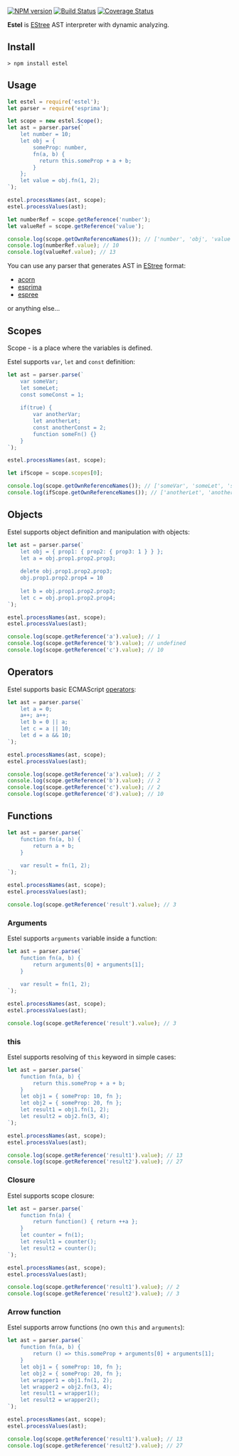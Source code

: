 [![NPM version](https://img.shields.io/npm/v/estel.svg)](https://www.npmjs.com/package/estel)
[![Build Status](https://travis-ci.org/smelukov/estel.svg?branch=master)](https://travis-ci.org/smelukov/estel)
[![Coverage Status](https://coveralls.io/repos/github/smelukov/estel/badge.svg?branch=master)](https://coveralls.io/github/smelukov/estel?branch=master)

**Estel** is [EStree](https://github.com/estree/estree) AST interpreter with dynamic analyzing.

## Install

```
> npm install estel
```

## Usage

```js
let estel = require('estel');
let parser = require('esprima');

let scope = new estel.Scope();
let ast = parser.parse(`
    let number = 10;
    let obj = {
        someProp: number,
        fn(a, b) {
          return this.someProp + a + b;
        }
    };
    let value = obj.fn(1, 2);
`);

estel.processNames(ast, scope);
estel.processValues(ast);

let numberRef = scope.getReference('number');
let valueRef = scope.getReference('value');

console.log(scope.getOwnReferenceNames()); // ['number', 'obj', 'value']
console.log(numberRef.value); // 10
console.log(valueRef.value); // 13
```

You can use any parser that generates AST in [EStree](https://github.com/estree/estree) format:
- [acorn](https://github.com/ternjs/acorn)
- [esprima](https://github.com/jquery/esprima)
- [espree](https://github.com/eslint/espree)

or anything else...

## Scopes

Scope - is a place where the variables is defined.

Estel supports `var`, `let` and `const` definition:

```js
let ast = parser.parse(`
    var someVar;
    let someLet;
    const someConst = 1;
    
    if(true) {
        var anotherVar;
        let anotherLet;
        const anotherConst = 2;
        function someFn() {}
    }
`);

estel.processNames(ast, scope);

let ifScope = scope.scopes[0];

console.log(scope.getOwnReferenceNames()); // ['someVar', 'someLet', 'someConst', 'anotherVar', 'someFn']
console.log(ifScope.getOwnReferenceNames()); // ['anotherLet', 'anotherConst']
```

## Objects

Estel supports object definition and manipulation with objects:

```js
let ast = parser.parse(`
    let obj = { prop1: { prop2: { prop3: 1 } } };
    let a = obj.prop1.prop2.prop3;
    
    delete obj.prop1.prop2.prop3;
    obj.prop1.prop2.prop4 = 10
    
    let b = obj.prop1.prop2.prop3;
    let c = obj.prop1.prop2.prop4;
`);

estel.processNames(ast, scope);
estel.processValues(ast);

console.log(scope.getReference('a').value); // 1
console.log(scope.getReference('b').value); // undefined
console.log(scope.getReference('c').value); // 10
```

## Operators

Estel supports basic ECMAScript [operators](https://developer.mozilla.org/en-US/docs/Web/JavaScript/Guide/Expressions_and_Operators):

```js
let ast = parser.parse(`
    let a = 0;
    a++; a++;
    let b = 0 || a;
    let c = a || 10;
    let d = a && 10;
`);

estel.processNames(ast, scope);
estel.processValues(ast);

console.log(scope.getReference('a').value); // 2
console.log(scope.getReference('b').value); // 2
console.log(scope.getReference('c').value); // 2
console.log(scope.getReference('d').value); // 10
```

## Functions

```js
let ast = parser.parse(`
    function fn(a, b) {
        return a + b;
    }
    
    var result = fn(1, 2);
`);

estel.processNames(ast, scope);
estel.processValues(ast);

console.log(scope.getReference('result').value); // 3
```

### Arguments

Estel supports `arguments` variable inside a function:

```js
let ast = parser.parse(`
    function fn(a, b) {
        return arguments[0] + arguments[1];
    }
    
    var result = fn(1, 2);
`);

estel.processNames(ast, scope);
estel.processValues(ast);

console.log(scope.getReference('result').value); // 3
```

### this

Estel supports resolving of `this` keyword in simple cases:

```js
let ast = parser.parse(`
    function fn(a, b) {
        return this.someProp + a + b;
    }
    let obj1 = { someProp: 10, fn };
    let obj2 = { someProp: 20, fn };
    let result1 = obj1.fn(1, 2);
    let result2 = obj2.fn(3, 4);
`);

estel.processNames(ast, scope);
estel.processValues(ast);

console.log(scope.getReference('result1').value); // 13
console.log(scope.getReference('result2').value); // 27
```

### Closure

Estel supports scope closure:

```js
let ast = parser.parse(`
    function fn(a) {
        return function() { return ++a };
    }
    let counter = fn(1);
    let result1 = counter();
    let result2 = counter();
`);

estel.processNames(ast, scope);
estel.processValues(ast);

console.log(scope.getReference('result1').value); // 2
console.log(scope.getReference('result2').value); // 3
```

### Arrow function

Estel supports arrow functions (no own `this` and `arguments`):

```js
let ast = parser.parse(`
    function fn(a, b) {
        return () => this.someProp + arguments[0] + arguments[1];
    }
    let obj1 = { someProp: 10, fn };
    let obj2 = { someProp: 20, fn };
    let wrapper1 = obj1.fn(1, 2);
    let wrapper2 = obj2.fn(3, 4);
    let result1 = wrapper1();
    let result2 = wrapper2();
`);

estel.processNames(ast, scope);
estel.processValues(ast);

console.log(scope.getReference('result1').value); // 13
console.log(scope.getReference('result2').value); // 27
```
